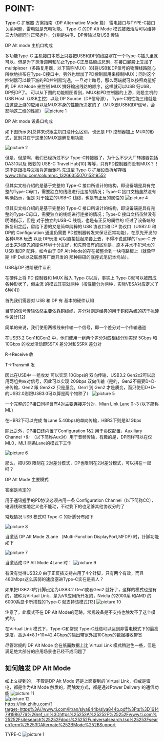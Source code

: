 # POINT:
Type-C 扩展器 方案指南（DP Alternative Mode 篇）
雷电接口与TYPE-C接口关系问题，雷电就是充电功能。
Type-C 的DP Alt Mode 模式被激活后可以维持三大功能同时正常运作，分别是供电、DP传输以及USB 传输

DP Alt mode 主机口构成

多功能Type-C 主机接口本质上只要把USB和DP的线路塞在一个Type-C插头里就可以。但是为了灵活调用和防止Type-C正反插酿成悲剧，在接口屁股上又加了multiplexer（多路复用器，以下简称MUX）[8]将USB和DP信号的物理线路随心所欲地排布在Type-C接口中，另外也增加了PD控制器用来控制MUX；同时这个控制器可以跟下游的PD控制器沟通，一旦对上暗号，那么两端就可以按照商量好的 DP Alt Mode 来控制 MUX 排好输出线路的顺序，这样就可以USB 归USB，DP归DP了。
可以从下图的功能框图看到，MUX和PD控制器的上游，则是主机的USB Host（USB主控）以及 DP Source（DP信号源）， Type-C的性能三维就是由这些上游的应用以及MUX本身的性能所决定的了（MUX走USB和DP信号，会影响这二维的性能）
![picture 1](../images/6b72933547a60ee8fbbabe4b141005988c728432f623f538a7066fbfe11c3447.png)  

DP Alt mode 设备口构成

如下图所示[8]总体来说跟主机口没什么区别，也还是 PD 控制器加上 MUX的形式，区别只在于这里的MUX是解复用功能

![picture 2](../images/2cf307e51d1eb2f07be2cf624b8a0cf03ab65122314072ac4314b62f0d609b62.png)  


但是，但是啊，我们已经拆过不少 Type-C转接器了，为什么不少大厂转接器包括 DA310以及 微软的 USB-C Travel Hub[10] 等等，只有PD控制器而没有MUX？！这不是跟指导文档背道而驰吗
先进型 Type-C 扩展设备拆解存档​
www.zhihu.com/column/c_1326635507015319552


但其实文档介绍的是基于完整的 Type-C 接口所设计的结构，即设备端是具有完整的Type-C母口，需要独立的线缆进行连接的情况；Type-C 接口文档虽然没有明确指示，但是 对于独立的USB-C 线缆，也是有正反的属性的
![picture 4](../images/d8c79d9f9092e8a7510d5f12ff4ebbef770f2f22d68a38f065e970d03d060ff8.png)  

但其实文档介绍的是基于完整的 Type-C 接口所设计的结构，即设备端是具有完整的Type-C母口，需要独立的线缆进行连接的情况；Type-C 接口文档虽然没有明确指示，但是 对于独立的USB-C 线缆，也是有正反的属性的
经过了设备端的解复用之后，留给下游的又是简单纯粹的 USB 协议口和 DP 协议口（USB2.0 和 DP的 Configuration 通道仍需要 PD控制器转发来保证正常功能），在原先开发的各种USB 玩法 以及 DP玩法 可以直接捡起来套上去，不得不说这样的Type-C 开发出来对原先的硬件环境十分友好，和先前仅有的区别是，原本井水不犯河水的 USB 和DP 配件，如今由于 DP Alt Mode的存在被整合到一块电路板上（就像早期 HP Dell以及联想等厂商开发的 那种巨硕的底座式笔记本坞站）。

USB与DP 进阶硬件认识

在硬件上将 PD 控制器和 MUX 融入 Type-C以后，事实上 Type-C就可以被凹成各种形状了，但主流 的模式其实就两种（按性能分为两种，实际VESA对应定义了6种[4]）


首先我们需要对 USB 和 DP 有 基本的硬件认知

目前的信号传输依然主要依靠铜线缆，差分对则是经典的用于铜缆系统的抗干扰硬件设计[12]

简单的来说，我们使用两根线来传输一个信号，即一个差分对一个传输通道

在USB3.2 Gen1和Gen2 中，他们使用一组两个差分对四根线分别实现 5Gbps 和 10Gbps 的收发活动即SSTX 差分对和SSRX 差分对

R→Receive 收

T→Transmit 发

因此在USB中 一组收发 可以实现 10Gbps的 双向传输，USB3.2 Gen2x2可以启用两组共四对信号，因此可以实现 20Gbps 双向传输（是的，Gen2不需要D+D-来传输，Gen2 跟 Gen2x2 只是量变，Gen1 到 Gen2 才是质变，而只使用D+D- 的USB2.0则跟USB3.0可以算是两个物种了）
![picture 5](../images/55ba11fa535c2838b27ae588d0961a6f74d66540fa0aa23d9d1b422d81c2f4a9.png)  

一个完整的DP接口同样含有4对主要连接差分对，Mian Link Lane 0~3 (以下简称ML）

在HBR2下可以完成 每Lane 5.4Gbps的单向传输，HBR3下则是8.1Gbps

除此之外，DP接口还内置了Configuration 1&2 用于协议配置，Auxiliary Channel +&- （以下简称Aux对）用于音频传输，有趣的是，DP同样可以在仅 ML0，ML1 两条Lane的模式下工作

![picture 6](../images/2fc7776e406ae83fa5e5c2a5425831db69ddc4934b22e8716454b1c0496bbb66.png)  


那么，把USB 限制在 2对差分模式，DP也限制在2对差分模式，可以拼在一起吗？




DP Alt Mode 主要模式


答案是肯定的

用于通讯握手的PD协议必须占用一条 Configuration Channel（以下简称CC），电源线和接地定义也不能动，不过剩下的也足够其他协议分的了

常规情况 USB 模式时 Type-C 的针脚分布如下

![picture 8](../images/77570bc046f224a85fdac5463f804259ec2cc5e061f934301122848eb670cae9.png)  


当激活 DP Alt Mode 2Lane （Multi-Function DisplayPort,MFDP) 时，针脚功能如下

![picture 7](../images/1ad170f18fe9fa0cb69b8e9dd4174bee2a80de8a4bdbc509a48f546f69e7c5d7.png)  

当激活成 DP Alt Mode 4Lane 时：
![picture 9](../images/3bfc1ce5c211740180e2a05be86f610b5991bfbc3ee57f73d4bdc0536d1eab40.png)  


有没有觉得USB2.0 由于正反插支持占用了4个针脚，只有两个有效，而且480Mbps这么孱弱的速度塞进Type-C实在是丢人？

如果把USB2.0的针脚设定为USB3.2 Gen1或者Gen2 就好了，这样的模式也是有的，被称为Virtual Link，是为VR应用所开发的，Nvidia 的2000系 和AMD 的6000系显卡所搭载的Type-C 就支持该模式[13]
![picture 10](../images/ba60150c3dcafe7687b3f86529ec95f608678a27e81d60c0cca78f21b33224ca.png)  


注意了，此模式不在 DP Alt Mode的范畴，常规设备是不支持也触发不了这个模式的。

在Virtual Link 模式下，Type-C和常规 Type-C线缆可以达到非雷电模式下的最高速度，高达4*8.1+10=42.4Gbps的输出带宽外加10Gbps的数据接收带宽


尽管常规的 DP Alt Mode 会在纸面数据上比 Virtual Link 模式稍逊色一些，但是 满足绝大部分的应用场景也已经不成问题了

## 如何触发 DP Alt Mode

如上文提到的， 不管是DP Alt Mode 还是上面提到的 Virtual Link，抑或是雷电，都是作为Alt Mode 触发的，而触发方式，都是通过Power Delivery 的通信功能
![picture 11](../images/8c75ada925706930e51b1aacec8333fe1c8f894ae66a3110965f227ab8865512.png)  
![picture 12](../images/5672b6a807feb730283fa5e95c694414b18aae45e2067be649815fd6d552892c.png)  
https://link.zhihu.com/?target=https%3A//www.ti.com/lit/an/slva844b/slva844b.pdf%3Fts%3D1614791986776%26ref_url%3Dhttps%25253A%25252F%25252Fwww.ti.com%25252Fsitesearch%25252Fdocs%25252Funiversalsearch.tsp%25253FsearchTerm%25253DAlternate%252BMode%252BSupport

TYPE-C
![picture 1](../images/6ae5ce6ee07a432b55717cdcfd84b5178640f7d60a541ac3033c8db0fd347617.png)  
